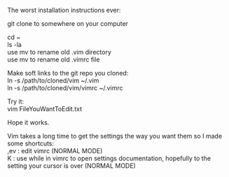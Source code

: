 The worst installation instructions ever:  
  
git clone to somewhere on your computer  
  
cd ~  
ls -la  
use mv to rename old .vim directory  
use mv to rename old .vimrc file  
  
Make soft links to the git repo you cloned:  
ln -s /path/to/cloned/vim ~/.vim  
ln -s /path/to/cloned/vim/vimrc ~/.vimrc  
  
Try it:  
vim FileYouWantToEdit.txt  
  
Hope it works.  
  
Vim takes a long time to get the settings the way you want them so I made some shortcuts:  
,ev  :  edit vimrc (NORMAL MODE)  
K    :  use while in vimrc to open settings documentation, hopefully to the setting your cursor is over (NORMAL MODE)  
